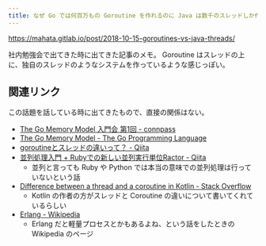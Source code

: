 ```yaml
---
title: なぜ Go では何百万もの Goroutine を作れるのに Java は数千のスレッドしか作れないのか?
---
```


https://mahata.gitlab.io/post/2018-10-15-goroutines-vs-java-threads/

社内勉強会で出てきた時に出てきた記事のメモ。
Goroutine はスレッドの上に、独自のスレッドのようなシステムを作っているような感じっぽい。

## 関連リンク

この話題を話している時に出てきたもので、直接の関係はない。

- [The Go Memory Model 入門会 第1回 - connpass](https://gospecreading.connpass.com/event/263598/)
- [The Go Memory Model - The Go Programming Language](https://go.dev/ref/mem)
- [goroutineとスレッドの違いって？ - Qiita](https://qiita.com/kumamo-n/items/0e5d3fec247f77cefba7)
- [並列処理入門 + Rubyでの新しい並列実行単位Ractor - Qiita](https://qiita.com/tmokmss/items/dc0db552088923d9ce6b#global-interpreter-lock%E3%81%AB%E3%81%A4%E3%81%84%E3%81%A6)
    - 並列と言っても Ruby や Python では本当の意味での並列処理は行っていないという話 
- [Difference between a thread and a coroutine in Kotlin - Stack Overflow](https://stackoverflow.com/questions/43021816/difference-between-a-thread-and-a-coroutine-in-kotlin/43232925#43232925)
    - Kotlin の作者の方がスレッドと Coroutine の違いについて書いてくれているらしい
- [Erlang - Wikipedia](https://ja.wikipedia.org/wiki/Erlang)
    - Erlang だと軽量プロセスとかもあるよね、という話をしたときの Wikipedia のページ
